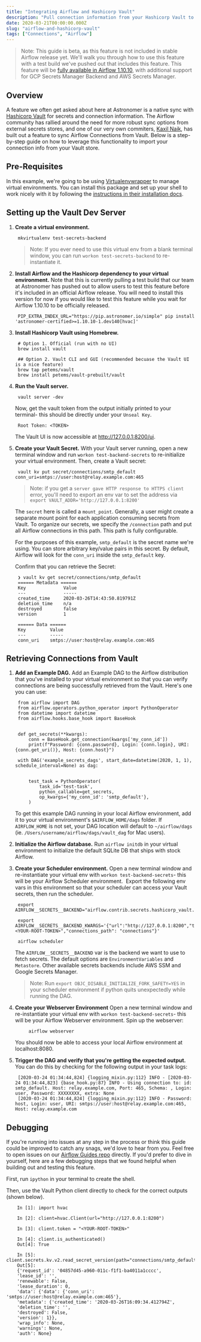 ```yaml
---
title: "Integrating Airflow and Hashicorp Vault"
description: "Pull connection information from your Hashicorp Vault to use in your Airflow DAGs."
date: 2020-03-21T00:00:00.000Z
slug: "airflow-and-hashicorp-vault"
tags: ["Connections", "Airflow"]
---
```


> Note: This guide is beta, as this feature is not included in stable Airflow release yet. We'll walk you through how to use this feature with a test build we've pushed out that includes this feature. This feature will be [fully available in Airflow 1.10.10](https://airflow.readthedocs.io/en/latest/howto/use-alternative-secrets-backend.html), with additional support for GCP Secrets Manager Backend and AWS Secrets Manager.

## Overview

A feature we often get asked about here at Astronomer is a native sync with [Hashicorp Vault](https://www.vaultproject.io/) for secrets and connection information. The Airflow community has rallied around the need for more robust sync options from external secrets stores, and one of our very own commiters, [Kaxil Naik](https://www.linkedin.com/in/kaxil?originalSubdomain=uk), has built out a feature to sync Airflow Connections from Vault. Below is a step-by-step guide on how to leverage this functionality to import your connection info from your Vault store.

## Pre-Requisites

In this example, we're going to be using [Virtualenvwrapper](https://virtualenvwrapper.readthedocs.io/en/latest/) to manage virtual environments. You can install this package and set up your shell to work nicely with it by following the [instructions in their installation docs](https://virtualenvwrapper.readthedocs.io/en/latest/install.html).

## Setting up the Vault Dev Server

1. **Create a virtual environment.**

        mkvirtualenv test-secrets-backend

    >Note: If you ever need to use this virtual env from a blank terminal window, you can run `workon test-secrets-backend` to re-instantiate it.

2. **Install Airflow and the Hashicorp dependency to your virtual environment.** Note that this is currently pulling a test build that our team at Astronomer has pushed out to allow users to test this feature before it's included in an official Airflow release. You will need to install this version for now if you would like to test this feature while you wait for Airflow 1.10.10 to be officially released.

        PIP_EXTRA_INDEX_URL="https://pip.astronomer.io/simple" pip install 'astronomer-certified>=1.10.10-1.dev140[hvac]'

3. **Install Hashicorp Vault using Homebrew.**

        # Option 1. Official (run with no UI)
        brew install vault

        ## Option 2. Vault CLI and GUI (recommended becuase the Vault UI is a nice feature)
        brew tap petems/vault
        brew install petems/vault-prebuilt/vault

4. **Run the Vault server.**

        vault server -dev

    Now, get the vault token from the output initially printed to your terminal- this should be directly under your `Unseal Key`.

        Root Token: <TOKEN>

    The Vault UI is now accessible at http://127.0.0.1:8200/ui.

5. **Create your Vault Secret.** With your Vault server running, open a new terminal window and run `workon test-backend-secrets` to re-initialize your virtual environment. Then, create a Vault secret:

        vault kv put secret/connections/smtp_default conn_uri=smtps://user:host@relay.example.com:465

    > Note: if you get a `server gave HTTP response to HTTPS client` error, you'll need to export an env var to set the address via `export VAULT_ADDR='http://127.0.0.1:8200'`

    The `secret` here is called a `mount_point`. Generally, a user might create a separate mount point for each application consuming secrets from Vault.
    To organize our secrets, we specify the `/connection` path and put all Airflow connections in this path. This path is fully configurable.
    <br/>
    
    For the purposes of this example, `smtp_default` is the secret name we're using. You can store arbitrary key/value pairs in this secret. By default, Airflow will look for the `conn_uri` inside the `smtp_default` key.
    
    Confirm that you can retrieve the Secret:
    
        ❯ vault kv get secret/connections/smtp_default
        ====== Metadata ======
        Key              Value
        ---              -----
        created_time     2020-03-26T14:43:50.819791Z
        deletion_time    n/a
        destroyed        false
        version          1

        ====== Data ======
        Key         Value
        ---         -----
        conn_uri    smtps://user:host@relay.example.com:465

## Retrieving Connections from Vault

1. **Add an Example DAG.** Add an Example DAG to the Airflow distribution that you've installed to your virtual environment so that you can verify connections are being successfully retrieved from the Vault. Here's one you can use:

        from airflow import DAG
        from airflow.operators.python_operator import PythonOperator
        from datetime import datetime
        from airflow.hooks.base_hook import BaseHook
        
        
        def get_secrets(**kwargs):
            conn = BaseHook.get_connection(kwargs['my_conn_id'])
            print(f"Password: {conn.password}, Login: {conn.login}, URI: {conn.get_uri()}, Host: {conn.host}")
        
        with DAG('example_secrets_dags', start_date=datetime(2020, 1, 1), schedule_interval=None) as dag:
        
        
            test_task = PythonOperator(
                task_id='test-task',
                python_callable=get_secrets,
                op_kwargs={'my_conn_id': 'smtp_default'},
            )

    To get this example DAG running in your local Airflow environment, add it to your virtual environment's `$AIRFLOW_HOME/dags` folder. If `AIRFLOW_HOME` is not set, your DAG location will default to `~/airflow/dags` (ie. `/Users/username/airflow/dags/vault_dag` for Mac users).

2. **Initialize the Airflow database.** Run `airflow initdb` in your virtual environment to initialize the default SQLite DB that ships with stock Airflow.

3. **Create your Scheduler environment.** Open a new terminal window and re-instantiate your virtual env with `workon test-backend-secrets`- this will be your Airflow Scheduler environment.  Export the following env vars in this environment so that your scheduler can access your Vault secrets, then run the scheduler.

        export AIRFLOW__SECRETS__BACKEND="airflow.contrib.secrets.hashicorp_vault.VaultSecrets"

        export AIRFLOW__SECRETS__BACKEND_KWARGS='{"url":"http://127.0.0.1:8200","token":"<YOUR-ROOT-TOKEN>","connections_path": "connections"}'

        airflow scheduler

    The `AIRFLOW__SECRETS__BACKEND` var is the backend we want to use to fetch secrets. The default options are `EnvironmentVariables` and `Metastore`. Other available secrets backends include AWS SSM and Google Secrets Manager.

    > Note: Run `export OBJC_DISABLE_INITIALIZE_FORK_SAFETY=YES` in your scheduler environment if python quits unexpectedly while running the DAG.

4. **Create your Webserver Environment** Open a new terminal window and re-instantiate your virtual env with `workon test-backend-secrets`- this will be your Airflow Webserver environment. Spin up the webserver:

            airflow webserver

    You should now be able to access your local Airflow environment at localhost:8080.
        

5. **Trigger the DAG and verify that you're getting the expected output.** You can do this by checking for the following output in your task logs:

        [2020-03-24 01:34:44,824] {logging_mixin.py:112} INFO - [2020-03-24 01:34:44,823] {base_hook.py:87} INFO - Using connection to: id: smtp_default. Host: relay.example.com, Port: 465, Schema: , Login: user, Password: XXXXXXXX, extra: None
        [2020-03-24 01:34:44,824] {logging_mixin.py:112} INFO - Password: host, Login: user, URI: smtps://user:host@relay.example.com:465, Host: relay.example.com

## Debugging

If you're running into issues at any step in the process or think this guide could be improved to catch any snags, we'd love to hear from you. Feel free to open issues on our [Airflow Guides repo](https://github.com/astronomer/airflow-guides) directly. If you'd prefer to dive in yourself, here are a few debugging steps that we found helpful when building out and testing this feature.

First, run `ipython` in your terminal to create the shell.

Then, use the Vault Python client directly to check for the correct outputs (shown below).

        In [1]: import hvac                                                                                                  

        In [2]: client=hvac.Client(url="http://127.0.0.1:8200")                                                      

        In [3]: client.token = "<YOUR-ROOT-TOKEN>"                                                                  

        In [4]: client.is_authenticated()                                                                                    
        Out[4]: True

        In [5]: client.secrets.kv.v2.read_secret_version(path="connections/smtp_default")                                    
        Out[5]: 
        {'request_id': '04857d45-a960-011c-f1f1-ba4011a1cccc',
        'lease_id': '',
        'renewable': False,
        'lease_duration': 0,
        'data': {'data': {'conn_uri': 'smtps://user:host@relay.example.com:465'},
        'metadata': {'created_time': '2020-03-26T16:09:34.412794Z',
        'deletion_time': '',
        'destroyed': False,
        'version': 1}},
        'wrap_info': None,
        'warnings': None,
        'auth': None}
